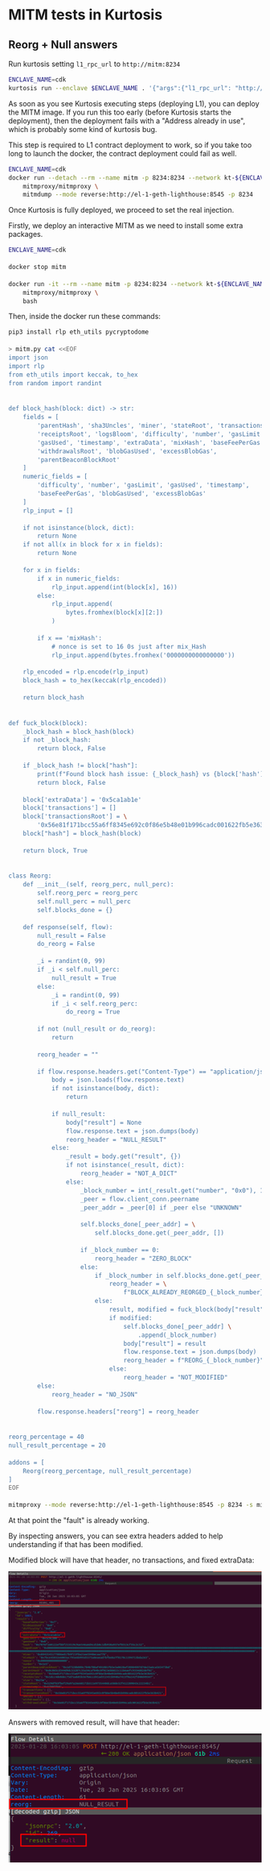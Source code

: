 # MITM tests in Kurtosis
## Reorg + Null answers

Run kurtosis setting ```l1_rpc_url``` to ```http://mitm:8234```

```bash
ENCLAVE_NAME=cdk
kurtosis run --enclave $ENCLAVE_NAME . '{"args":{"l1_rpc_url": "http://mitm:8234"}}'
```

As soon as you see Kurtosis executing steps (deploying L1), you can deploy the MITM image. If you run this too early (before Kurtosis starts the deployment), then the deployment fails with a "Address already in use", which is probably some kind of kurtosis bug.

This step is required to L1 contract deployment to work, so if you take too long to launch the docker, the contract deployment could fail as well.
```bash
ENCLAVE_NAME=cdk
docker run --detach --rm --name mitm -p 8234:8234 --network kt-${ENCLAVE_NAME} \
    mitmproxy/mitmproxy \
    mitmdump --mode reverse:http://el-1-geth-lighthouse:8545 -p 8234
```

Once Kurtosis is fully deployed, we proceed to set the real injection.

Firstly, we deploy an interactive MITM as we need to install some extra packages.
```bash
ENCLAVE_NAME=cdk

docker stop mitm

docker run -it --rm --name mitm -p 8234:8234 --network kt-${ENCLAVE_NAME} \
    mitmproxy/mitmproxy \
    bash
```

Then, inside the docker run these commands:

```bash
pip3 install rlp eth_utils pycryptodome

> mitm.py cat <<EOF
import json
import rlp
from eth_utils import keccak, to_hex
from random import randint


def block_hash(block: dict) -> str:
    fields = [
        'parentHash', 'sha3Uncles', 'miner', 'stateRoot', 'transactionsRoot',
        'receiptsRoot', 'logsBloom', 'difficulty', 'number', 'gasLimit',
        'gasUsed', 'timestamp', 'extraData', 'mixHash', 'baseFeePerGas',
        'withdrawalsRoot', 'blobGasUsed', 'excessBlobGas',
        'parentBeaconBlockRoot'
    ]
    numeric_fields = [
        'difficulty', 'number', 'gasLimit', 'gasUsed', 'timestamp',
        'baseFeePerGas', 'blobGasUsed', 'excessBlobGas'
    ]
    rlp_input = []

    if not isinstance(block, dict):
        return None
    if not all(x in block for x in fields):
        return None

    for x in fields:
        if x in numeric_fields:
            rlp_input.append(int(block[x], 16))
        else:
            rlp_input.append(
                bytes.fromhex(block[x][2:])
            )

        if x == 'mixHash':
            # nonce is set to 16 0s just after mix_Hash
            rlp_input.append(bytes.fromhex('0000000000000000'))

    rlp_encoded = rlp.encode(rlp_input)
    block_hash = to_hex(keccak(rlp_encoded))

    return block_hash


def fuck_block(block):
    _block_hash = block_hash(block)
    if not _block_hash:
        return block, False

    if _block_hash != block["hash"]:
        print(f"Found block hash issue: {_block_hash} vs {block['hash']}")
        return block, False

    block['extraData'] = '0x5ca1ab1e'
    block['transactions'] = []
    block['transactionsRoot'] = \
        '0x56e81f171bcc55a6ff8345e692c0f86e5b48e01b996cadc001622fb5e363b421'
    block["hash"] = block_hash(block)

    return block, True


class Reorg:
    def __init__(self, reorg_perc, null_perc):
        self.reorg_perc = reorg_perc
        self.null_perc = null_perc
        self.blocks_done = {}

    def response(self, flow):
        null_result = False
        do_reorg = False

        _i = randint(0, 99)
        if _i < self.null_perc:
            null_result = True
        else:
            _i = randint(0, 99)
            if _i < self.reorg_perc:
                do_reorg = True

        if not (null_result or do_reorg):
            return

        reorg_header = ""

        if flow.response.headers.get("Content-Type") == "application/json":
            body = json.loads(flow.response.text)
            if not isinstance(body, dict):
                return

            if null_result:
                body["result"] = None
                flow.response.text = json.dumps(body)
                reorg_header = "NULL_RESULT"
            else:
                _result = body.get("result", {})
                if not isinstance(_result, dict):
                    reorg_header = "NOT_A_DICT"
                else:
                    _block_number = int(_result.get("number", "0x0"), 16)
                    _peer = flow.client_conn.peername
                    _peer_addr = _peer[0] if _peer else "UNKNOWN"

                    self.blocks_done[_peer_addr] = \
                        self.blocks_done.get(_peer_addr, [])

                    if _block_number == 0:
                        reorg_header = "ZERO_BLOCK"
                    else:
                        if _block_number in self.blocks_done.get(_peer_addr):
                            reorg_header = \
                                f"BLOCK_ALREADY_REORGED_{_block_number}"
                        else:
                            result, modified = fuck_block(body["result"])
                            if modified:
                                self.blocks_done[_peer_addr] \
                                    .append(_block_number)
                                body["result"] = result
                                flow.response.text = json.dumps(body)
                                reorg_header = f"REORG_{_block_number}"
                            else:
                                reorg_header = "NOT_MODIFIED"
        else:
            reorg_header = "NO_JSON"

        flow.response.headers["reorg"] = reorg_header


reorg_percentage = 40
null_result_percentage = 20

addons = [
    Reorg(reorg_percentage, null_result_percentage)
]
EOF

mitmproxy --mode reverse:http://el-1-geth-lighthouse:8545 -p 8234 -s mitm.py 
```

At that point the "fault" is already working.

By inspecting answers, you can see extra headers added to help understanding if that has been modified.

Modified block will have that header, no transactions, and fixed extraData:

![Reorged block](mitm/reorged.png)


Answers with removed result, will have that header:

![Nulled answer](mitm/nulled.png)
